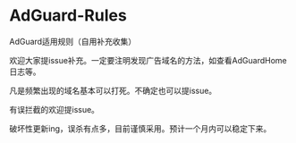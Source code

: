 # AdGuard-Rules
AdGuard适用规则（自用补充收集）

欢迎大家提issue补充。一定要注明发现广告域名的方法，如查看AdGuardHome日志等。

凡是频繁出现的域名基本可以打死。不确定也可以提issue。

有误拦截的欢迎提issue。

破坏性更新ing，误杀有点多，目前谨慎采用。预计一个月内可以稳定下来。
